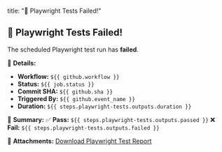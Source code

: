 title: "🚨 Playwright Tests Failed!"


## 🚨 Playwright Tests Failed!

The scheduled Playwright test run has **failed**.

📌 **Details:**
- **Workflow:** `${{ github.workflow }}`
- **Status:** `${{ job.status }}`
- **Commit SHA:** `${{ github.sha }}`
- **Triggered By:** `${{ github.event_name }}`
- **Duration:** `${{ steps.playwright-tests.outputs.duration }}`

📝 **Summary:**
✅ **Pass:** `${{ steps.playwright-tests.outputs.passed }}`
❌ **Fail:** `${{ steps.playwright-tests.outputs.failed }}`

📎 **Attachments:**
[Download Playwright Test Report](../../actions/artifacts)
